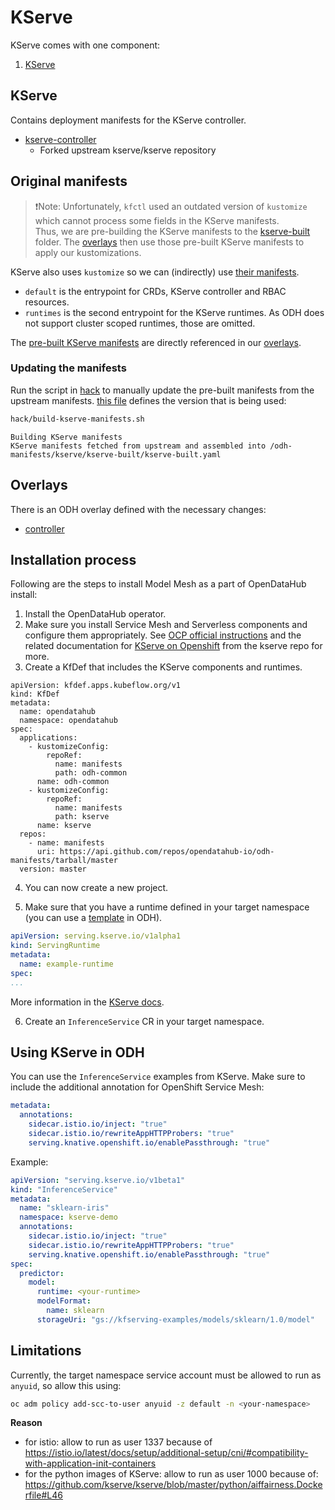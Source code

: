 # KServe

KServe comes with one component:

1. [KServe](#KServe)


## KServe

Contains deployment manifests for the KServe controller.

- [kserve-controller](https://github.com/opendatahub-io/kserve)
  - Forked upstream kserve/kserve repository


## Original manifests

> ❗️Note: Unfortunately, `kfctl` used an outdated version of `kustomize` which cannot process some fields in the KServe manifests.  
> Thus, we are pre-building the KServe manifests to the [kserve-built](./kserve-built) folder. The [overlays](#overlays) then use
> those pre-built KServe manifests to apply our kustomizations.
 
KServe also uses `kustomize` so we can (indirectly) use [their manifests](https://github.com/opendatahub-io/kserve/tree/master/config).

* `default` is the entrypoint for CRDs, KServe controller and RBAC resources.
* `runtimes` is the second entrypoint for the KServe runtimes. As ODH does not support cluster scoped runtimes, those are omitted.

The [pre-built KServe manifests](./kserve-built/kserve-built.yaml) are directly referenced in our [overlays](#overlays).

### Updating the manifests

Run the script in [hack](./hack) to manually update the pre-built manifests from the upstream manifests. [this file](./hack/kustomization.yaml) defines the version that is being used:

```bash
hack/build-kserve-manifests.sh
```
```text
Building KServe manifests
KServe manifests fetched from upstream and assembled into /odh-manifests/kserve/kserve-built/kserve-built.yaml
```


## Overlays

There is an ODH overlay defined with the necessary changes:

* [controller](./odh-overlays)


## Installation process

Following are the steps to install Model Mesh as a part of OpenDataHub install:

1. Install the OpenDataHub operator.
2. Make sure you install Service Mesh and Serverless components and configure them appropriately.
See [OCP official instructions](https://docs.openshift.com/serverless/1.29/integrations/serverless-ossm-setup.html) and the
related documentation for [KServe on Openshift](https://github.com/kserve/kserve/blob/master/docs/OPENSHIFT_GUIDE.md#installation-with-service-mesh) 
from the kserve repo for more.
3. Create a KfDef that includes the KServe components and runtimes.

```
apiVersion: kfdef.apps.kubeflow.org/v1
kind: KfDef
metadata:
  name: opendatahub
  namespace: opendatahub
spec:
  applications:
    - kustomizeConfig:
        repoRef:
          name: manifests
          path: odh-common
      name: odh-common
    - kustomizeConfig:
        repoRef:
          name: manifests
          path: kserve
      name: kserve
  repos:
    - name: manifests
      uri: https://api.github.com/repos/opendatahub-io/odh-manifests/tarball/master
  version: master
```

4. You can now create a new project.

5. Make sure that you have a runtime defined in your target namespace (you can use a [template](https://github.com/opendatahub-io/odh-dashboard/blob/main/manifests/modelserving/ovms-ootb.yaml) in ODH).

```yaml
apiVersion: serving.kserve.io/v1alpha1
kind: ServingRuntime
metadata:
  name: example-runtime
spec:
...
```
More information in the [KServe docs](https://kserve.github.io/website/0.10/modelserving/servingruntimes/).

6. Create an `InferenceService` CR in your target namespace.


## Using KServe in ODH

You can use the `InferenceService` examples from KServe. Make sure to include the additional annotation for OpenShift Service Mesh:

```yaml
metadata:
  annotations:
    sidecar.istio.io/inject: "true"
    sidecar.istio.io/rewriteAppHTTPProbers: "true"
    serving.knative.openshift.io/enablePassthrough: "true"
```

Example:

```yaml
apiVersion: "serving.kserve.io/v1beta1"
kind: "InferenceService"
metadata:
  name: "sklearn-iris"
  namespace: kserve-demo
  annotations:
    sidecar.istio.io/inject: "true"
    sidecar.istio.io/rewriteAppHTTPProbers: "true"
    serving.knative.openshift.io/enablePassthrough: "true"
spec:
  predictor:
    model:
      runtime: <your-runtime>
      modelFormat:
        name: sklearn
      storageUri: "gs://kfserving-examples/models/sklearn/1.0/model"
```


## Limitations

Currently, the target namespace service account must be allowed to run as `anyuid`, so allow this using:

```bash
oc adm policy add-scc-to-user anyuid -z default -n <your-namespace>
```

**Reason**
* for istio: allow to run as user 1337 because of https://istio.io/latest/docs/setup/additional-setup/cni/#compatibility-with-application-init-containers
* for the python images of KServe: allow to run as user 1000 because of: https://github.com/kserve/kserve/blob/master/python/aiffairness.Dockerfile#L46
